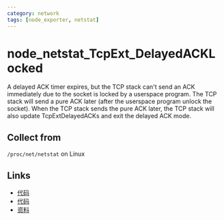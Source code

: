 ```yaml
---
category: network
tags: [node_exporter, netstat]
---
```

# node_netstat_TcpExt_DelayedACKLocked

A delayed ACK timer expires, but the TCP stack can't send an ACK immediately due to the socket is locked by a userspace program. The TCP stack will send a pure ACK later (after the userspace program unlock the socket). When the TCP stack sends the pure ACK later, the TCP stack will also update TcpExtDelayedACKs and exit the delayed ACK mode.

## Collect from

`/proc/net/netstat` on Linux

## Links

- [代码](https://github.com/prometheus/node_exporter/blob/master/collector/netstat_linux.go#L97)
- [代码](https://github.com/torvalds/linux/blob/master/net/ipv4/tcp_timer.c#L346)
- [资料](https://github.com/moooofly/MarkSomethingDown/blob/master/Linux/TCP%20%E7%9B%B8%E5%85%B3%E7%BB%9F%E8%AE%A1%E4%BF%A1%E6%81%AF%E8%AF%A6%E8%A7%A3.md)

